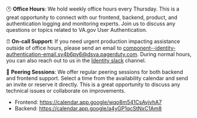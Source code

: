 🕐 **Office Hours**: We hold weekly office hours every Thursday. This is a great opportunity to connect with our frontend, backend, product, and authentication logging and monitoring experts. Join us to discuss any questions or topics related to VA.gov User Authentication.

⏰ **On-call Support**: If you need urgent production impacting assistance outside of office hours, please send an email to [component--identity-authentication-email.sy4b6pv6@dsva.pagerduty.com](mailto:component--identity-authentication-email.sy4b6pv6@dsva.pagerduty.com). During normal hours, you can also reach out to us in the [Identity slack](https://dsva.slack.com/archives/CSFV4QTKN) channel.

📅 **Peering Sessions**: We offer regular peering sessions for both backend and frontend support. Select a time from the availability calendar and send an invite or reserve it directly. This is a great opportunity to discuss any technical issues or collaborate on improvements.

- Frontend: https://calendar.app.google/wqo8m541CsAvjvhA7
- Backend: https://calendar.app.google/a4yGP1qcStNxC1Am8
